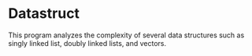 # Datastruct

This program analyzes the complexity of several data structures such as singly linked list, doubly linked lists, and vectors.

